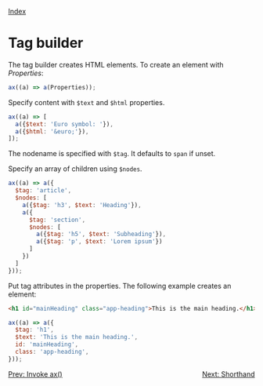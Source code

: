 <!--NAVIGATION-->
<a class="app-navigation" href="/docs/index.md">Index</a>
<!--MARKDOWN-->

Tag builder
===========

The tag builder creates HTML elements. To create an element with _Properties_:
~~~javascript
ax((a) => a(Properties));
~~~

Specify content with `$text` and `$html` properties.

<!--PLAYGROUND-->
~~~javascript
ax((a) => [
  a({$text: 'Euro symbol: '}),
  a({$html: '&euro;'}),
]);
~~~
<!--MARKDOWN-->

The nodename is specified with `$tag`. It defaults to `span` if unset.

Specify an array of children using `$nodes`.

<!--PLAYGROUND-->
~~~javascript
ax((a) => a({
  $tag: 'article',
  $nodes: [
    a({$tag: 'h3', $text: 'Heading'}),
    a({
      $tag: 'section',
      $nodes: [
        a({$tag: 'h5', $text: 'Subheading'}),
        a({$tag: 'p', $text: 'Lorem ipsum'})
      ]
    })
  ]
}));
~~~
<!--MARKDOWN-->

Put tag attributes in the properties. The following example creates an element:
~~~html
<h1 id="mainHeading" class="app-heading">This is the main heading.</h1>
~~~
<!--PLAYGROUND-->
~~~javascript
ax((a) => a({
  $tag: 'h1',
  $text: 'This is the main heading.',
  id: 'mainHeading',
  class: 'app-heading',
}));
~~~
<!--MARKDOWN-->

<!--NAVIGATION-->
<a class="app-navigation" href="/docs/tutorial/invoke_ax.md">Prev: Invoke ax()</a>
<a class="app-navigation" style="float: right;" href="/docs/tutorial/shorthand.md">Next: Shorthand</a>
